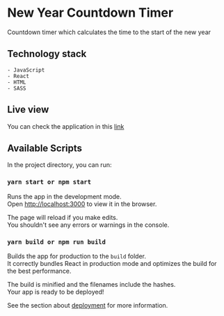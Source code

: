 # New Year Countdown Timer

Countdown timer which calculates the time to the start of the new year

## Technology stack
    - JavaScript
    - React
    - HTML
    - SASS

## Live view

You can check the application in this [link](https://newyear-countdown-timer.herokuapp.com/)

## Available Scripts

In the project directory, you can run:

### `yarn start or npm start`

Runs the app in the development mode.<br />
Open [http://localhost:3000](http://localhost:3000) to view it in the browser.

The page will reload if you make edits.<br />
You shouldn't see any errors or warnings in the console.

### `yarn build or npm run build`

Builds the app for production to the `build` folder.<br />
It correctly bundles React in production mode and optimizes the build for the best performance.

The build is minified and the filenames include the hashes.<br />
Your app is ready to be deployed!

See the section about [deployment](https://facebook.github.io/create-react-app/docs/deployment) for more information.
